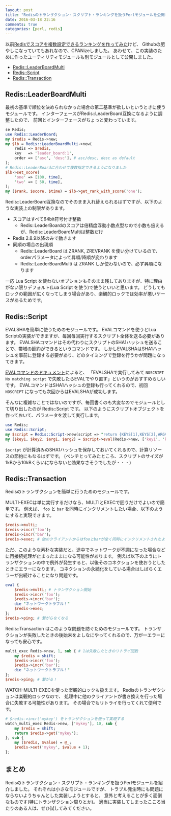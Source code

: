 ```yaml
---
layout: post
title: "Redisのトランザクション・スクリプト・ランキングを扱うPerlモジュールを公開しました"
date: 2016-03-18 22:16
comments: true
categories: [perl, redis]
---
```


以前[Redisでスコアを複数設定できるランキングを作ってみた](http://shogo82148.github.io/blog/2016/02/06/redis-leader-board-multi/)けど、
Githubの肥やしになっていてもあれなので、CPANizeしました。
あわせて、この実装のために作ったユーティリティモジュールも別モジュールとして公開しました。

- [Redis::LeaderBoardMulti](https://metacpan.org/pod/Redis::LeaderBoardMulti)
- [Redis::Script](https://metacpan.org/pod/Redis::Script)
- [Redis::Transaction](https://metacpan.org/pod/Redis::Transaction)

<!-- More -->

## Redis::LeaderBoardMulti

最初の基準で順位を決められなかった場合の第二基準が欲しいというときに使うモジュールです。
インターフェースがRedis::LeaderBoard互換になるように調整したので、
前回とインターフェースがちょっと変わっています。

``` perl
se Redis;
use Redis::LeaderBoard;
my $redis = Redis->new;
my $lb = Redis::LeaderBoardMulti->new(
    redis => $redis,
    key   => 'leader_board:1',
    order => ['asc', 'desc'], # asc/desc, desc as default
);
# Redis::LeaderBoardに合わせて複数指定できるようになりました
$lb->set_score(
    'one' => [100, time],
    'two' => [ 50, time],
);
my ($rank, $score, $time) = $lb->get_rank_with_score('one');
```

Redis::LeaderBoard互換なのでそのまま入れ替えられるはずですが、以下のような実装上の制限があります。

- スコアはすべて64bit符号付き整数
  - Redis::LeaderBoardのスコアは倍精度浮動小数点型なので小数も扱えるが、Redis::LeaderBoardMultiは整数だけ
- Redis 2.8.9以降のみで動きます
- 同順の場合の出現順
  - Redis::LeaderBoard は ZRANK, ZREVRANK を使い分けているので、orderパラメータによって昇順/降順が変わります
  - Redis::LaederBoardMulti は ZRANK しか使わないので、必ず昇順になります

一応 Lua Script を使わないオプションもそのまま残してありますが、特に理由がない限りデフォルト(Lua Script を使う)で使うといいと思います。
どうしてもロックの範囲が広くなってしまう場合があり、楽観的ロックでは効率が悪いケースがあるためです。


## Redis::Script

EVALSHAを簡単に使うためのモジュールです。
EVALコマンドを使うとLua Scriptの実装ができますが、毎回毎回実行するスクリプト全体を送る必要があります。
EVALSHAコマンドはその代わりにスクリプトのSHA1ハッシュを送ることで、帯域の節約ができるというコマンドです。
しかしEVALSHAはSHA1ハッシュを事前に登録する必要があり、どのタイミングで登録を行うかが問題になってきます。

[EVALコマンドのドキュメント](http://redis.io/commands/eval)によると、
「EVALSHAで実行してみて `NOSCRIPT No matching script` で失敗したらEVALでやり直す」というのがおすすめらしいです。
EVALコマンドはSHA1ハッシュの登録も行ってくれるので、初回 `NOSCRIPT` になっても次回からはEVALSHAが成功します。

そんなに複雑なことではないのですが、毎回書くのも大変なのでモジュールとして切り出したのが Redis::Script です。
以下のようにスクリプトオブジェクトを作っておいて、パラメータを渡して実行します。

``` perl
use Redis;
use Redis::Script;
my $script = Redis::Script->new(script => "return {KEYS[1],KEYS[2],ARGV[1],ARGV[2]}");
my ($key1, $key2, $arg1, $arg2) = $script->eval(Redis->new, ['key1', 'key2'], ['arg1', 'arg2']);
```

`$script` が計算済みのSHA1ハッシュを保存しておいてくれるので、計算リソースの節約にもなるはずです。
(ベンチとってみたところ、スクリプトのサイズが1kBから10kBくらいにならないと効果なさそうでしたが・・・)


## Redis::Transaction

Redisのトランザクションを簡単に行うためのモジュールです。

MULTI-EXECは単に実行するだけなら、MULTIとEXECで囲うだけでよいので簡単です。
例えば、 `foo` と `bar` を同時にインクリメントしたい場合、以下のようにすると実現できます。

``` perl
$redis->multi;
$redis->incr('foo');
$redis->incr('bar');
$redis->exec; # 他のクライアントからはfooとbarが全く同時にインクリメントされたように見える
```

ただ、このような素朴な実装だと、途中でネットワークが不調になった場合などに再接続処理が止まったままになる可能性があります。
例えば以下のようにトランザクションの中で例外が発生すると、以後そのコネクションを使おうとしたときにエラーになります。
コネクションの永続化をしている場合はしばらくエラーが出続けることになり問題です。

``` perl
eval {
    $redis->multi; # トランザクション開始
    $redis->incr('foo');
    $redis->incr('bar');
    die "ネットワークトラブル！"
    $redis->exec;
};
$redis->ping; # 繋がらなくなる
```

Redis::Transaction はこのような問題を防ぐためのモジュールです。
トランザクションが失敗したときの後始末をよしなにやってくれるので、万が一エラーになっても安心です。

``` perl
multi_exec Redis->new, 1, sub { # 1は失敗したときのリトライ回数
    my $redis = shift;
    $redis->incr('foo');
    $redis->incr('bar');
    die "ネットワークトラブル！"
};
$redis->ping; # 繋がる！
```

WATCH-MULTI-EXECを使った楽観的ロックも扱えます。
Redisのトランザクションは楽観的ロックなので、
処理中に他のクライアントが書き換えを行った場合に失敗する可能性があります。
その場合でもリトライを行ってくれて便利です。

``` perl
# $redis->incr('mykey') をトランザクションを使って実現する
watch_multi_exec Redis->new, ['mykey'], 10, sub {
    my $redis = shift;
    return $redis->get('mykey');
}, sub {
    my ($redis, $value) = @_;
    $redis->set('mykey', $value + 1);
};
```


## まとめ

Redisのトランザクション・スクリプト・ランキングを扱うPerlモジュールを紹介しました。
それぞれは小さなモジュールですが、
トラブル発生時にも問題にならないようちゃんとした実装しようとすると、
意外と考えることが多く面倒なものです(特にトランザクション周りとか)。
適当に実装してしまったこころ当たりのある人は、ぜひ試してみてください。
